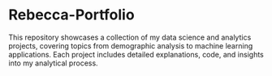# Rebecca-Portfolio
This repository showcases a collection of my data science and analytics projects, covering topics from demographic analysis to machine learning applications. Each project includes detailed explanations, code, and insights into my analytical process.
